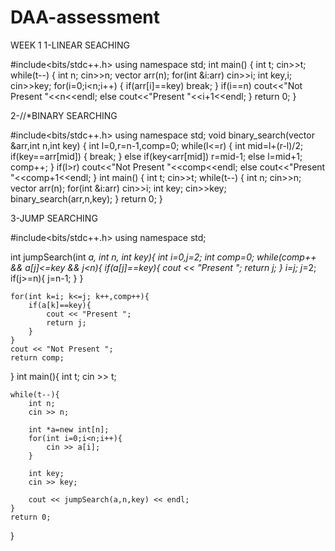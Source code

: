 # DAA-assessment
WEEK 1
1-LINEAR SEACHING
 
#include<bits/stdc++.h>
using namespace std;
int main()
{
    int t;
    cin>>t;
    while(t--)
    {
        int n;
        cin>>n;
        vector<int> arr(n);
        for(int &i:arr)
            cin>>i;
        int key,i;
        cin>>key;
        for(i=0;i<n;i++)
        {
            if(arr[i]==key)
                break;
        }
        if(i==n)
            cout<<"Not Present "<<n<<endl;
        else
            cout<<"Present "<<i+1<<endl;
    }
    return 0;
}
                                        
                                       
2-//*BINARY SEARCHING
                                        
                                        
#include<bits/stdc++.h>
using namespace std;
void binary_search(vector<int> &arr,int n,int key)
{
    int l=0,r=n-1,comp=0;
    while(l<=r)
    {
        int mid=l+(r-l)/2;
        if(key==arr[mid])
        {
            break;
        }
        else if(key<arr[mid])
            r=mid-1;
        else
            l=mid+1;
        comp++;
    }
    if(l>r)
        cout<<"Not Present "<<comp<<endl;
    else
        cout<<"Present "<<comp+1<<endl;
}
int main()
{
    int t;
    cin>>t;
    while(t--)
    {
        int n;
        cin>>n;
        vector<int> arr(n);
        for(int &i:arr)
            cin>>i;
        int key;
        cin>>key;
        binary_search(arr,n,key);
    }
    return 0;
}
                                        
     
3-JUMP SEARCHING
  
  #include<bits/stdc++.h>
using namespace std;

int jumpSearch(int *a, int n, int key){
    int i=0,j=2;
    int comp=0;
    while(comp++ && a[j]<=key && j<n){
        if(a[j]==key){
            cout << "Present ";
            return j;
        }
        i=j;
        j*=2;
        if(j>=n){
            j=n-1;
        }
    }

    for(int k=i; k<=j; k++,comp++){
        if(a[k]==key){
            cout << "Present ";
            return j;
        }  
    }
    cout << "Not Present ";
    return comp;
}
int main(){
    int t;
    cin >> t;

    while(t--){
        int n;
        cin >> n;

        int *a=new int[n];
        for(int i=0;i<n;i++){
            cin >> a[i];
        }

        int key;
        cin >> key;

        cout << jumpSearch(a,n,key) << endl;
    }
    return 0;
}
